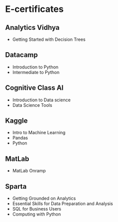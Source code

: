 # E-certificates

## Analytics Vidhya
- Getting Started with Decision Trees


## Datacamp
- Introduction to Python
- Intermediate to Python


## Cognitive Class AI
- Introduction to Data science
- Data Science Tools


## Kaggle
- Intro to Machine Learning
- Pandas
- Python


## MatLab
- MatLab Onramp


## Sparta
- Getting Grounded on Analytics
- Essential Skills for Data Preparation and Analysis
- SQL for Business Users
- Computing with Python
